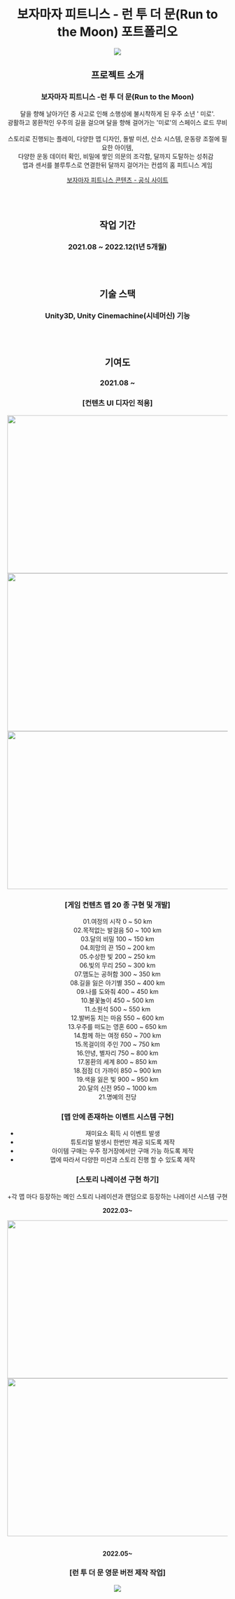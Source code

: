 <div align='center'>
  
# 보자마자 피트니스 - 런 투 더 문(Run to the Moon) 포트폴리오

<img src="https://github.com/JISUSAMA/BojamajaPlay2_realmotion/assets/38304918/4388d297-adf6-4bac-884e-a1bcced8f251">
<h2>프로젝트 소개</h2>
<h3>보자마자 피트니스 -런 투 더 문(Run to the Moon)</h3>
<p>
달을 향해 날아가던 중 사고로 인해 소행성에 불시착하게 된 우주 소년 ' 미로'.<br>
광활하고 몽환적인 우주의 길을 걸으며 달을 향해 걸어가는 '미로'의 스페이스 로드 무비<br>
 <br>
스토리로 진행되는 플레이, 다양한 맵 디자인, 돌발 미션, 산소 시스템, 운동량 조절에 필요한 아이템,<br> 다양한 운동 데이터 확인, 비밀에 쌓인 의문의 조각함, 달까지 도탈하는 성취감 
 <br>
앱과 센서를 블루투스로 연결한뒤 달까지 걸어가는 컨셉의 홈 피트니스 게임

[보자마자 피트니스 콘텐츠 - 공식 사이트](https://bojamajafitness.com/article/%EB%B3%B4%EC%9E%90%EB%A7%88%EC%9E%90-%ED%94%BC%ED%8A%B8%EB%8B%88%EC%8A%A4-%EC%BD%98%ED%85%90%EC%B8%A0/8/13/)
</p>
<br><br>
<h2>작업 기간</h2>
<h3>2021.08 ~ 2022.12(1년 5개월)</h3>

<br><br>
<h2>기술 스택</h2>
<h3>Unity3D, Unity Cinemachine(시네머신) 기능</h3>

<br><br>
<h2>기여도</h2>
<h3>2021.08 ~ </h3>
<div>
<h3>[컨텐츠 UI 디자인 적용]</h3>
  
<img src="https://github.com/JISUSAMA/BojamajaPlay2_realmotion/assets/38304918/4fd2dd03-02ae-413b-b649-6b12b678341d" width="640" height="360">
  <img src="https://github.com/JISUSAMA/BojamajaPlay2_realmotion/assets/38304918/32bfd652-0369-4deb-9e96-9609fca229bb" width="640" height="360">
  <img src="https://github.com/JISUSAMA/BojamajaPlay2_realmotion/assets/38304918/f5a62d50-8df7-4ee0-a355-165e1b257cae" width="640" height="360">
</div>

<div>
<h3>[게임 컨텐츠 맵 20 종 구현 및 개발] </h3>

01.여정의 시작 0 ~ 50 km<br>
02.목적없는 발걸음 50 ~ 100 km<br>
03.달의 비밀 100 ~ 150 km<br>
04.희망의 끈 150 ~ 200 km<br>
05.수상한 빛 200 ~ 250 km<br>
06.빛의 무리 250 ~ 300 km<br>
07.맴도는 공허함 300 ~ 350 km<br>
08.길을 잃은 아기별 350 ~ 400 km<br>
09.나를 도와줘 400 ~ 450 km <br>
10.불꽃놀이 450 ~ 500 km <br>
11.소원석 500 ~ 550 km <br>
12.발버둥 치는 마음 550 ~ 600 km <br>
13.우주를 떠도는 영혼 600 ~ 650 km <br>
14.함께 하는 여정 650 ~ 700 km <br>
15.목걸이의 주인 700 ~ 750 km <br>
16.안녕, 별자리 750 ~ 800 km <br>
17.몽환의 세계 800 ~ 850 km <br>
18.점점 더 가까이 850 ~ 900 km <br>
19.색을 잃은 빛 900 ~ 950 km <br>
20.달의 신전 950 ~ 1000 km <br>
21.명예의 전당<br>

</div>

<div>
<h3>[맵 안에 존재하는 이벤트 시스템 구현]</h3>
  
+ 재미요소 획득 시 이벤트 발생
+ 튜토리얼 발생시 한번만 제공 되도록 제작
+ 아이템 구매는 우주 정거장에서만 구매 가능 하도록 제작
+ 맵에 따라서 다양한 미션과 스토리 진행 할 수 있도록 제작

<h3>[스토리 나레이션 구현 하기]</h3>

+각 맵 마다 등장하는 메인 스토리 나레이션과 랜덤으로 등장하는 나레이션 시스템 구현

__2022.03~__

<img src="https://github.com/JISUSAMA/BojamajaPlay2_realmotion/assets/38304918/670867d6-91fc-4cdb-b7ce-976cc5daa30c" width="640" height="360">
  <img src="https://github.com/JISUSAMA/BojamajaPlay2_realmotion/assets/38304918/50c56b09-81e1-435f-a1e9-7f19785d9107" width="640" height="360">
<br><br>

  __2022.05~__
  <h3>[런 투 더 문 영문 버전 제작 작업]</h3>
  <img src="https://github.com/JISUSAMA/BojamajaPlay2_realmotion/assets/38304918/e4bf99e2-406f-48f8-9f05-3cb36e129c22">

  
</div>
</div>



